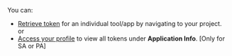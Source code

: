 You can:
- [Retrieve token](#retrieve-token) for an individual tool/app by navigating to your project.
<br>or   
- [Access your profile](portal/users-self-help) to view all tokens under **Application Info**. [Only for SA or PA]
